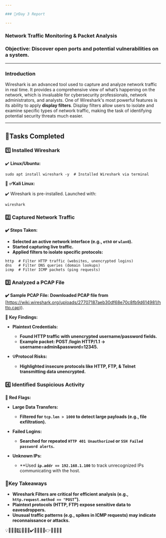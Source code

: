 ```yaml
---

### 🕵️‍♂️Day 3 Report

---
```


### **Network Traffic Monitoring & Packet Analysis**

### **Objective: Discover open ports and potential vulnerabilities on a system.**

---
### **Introduction**
Wireshark is an advanced tool used to capture and analyze network traffic in real time. It provides a comprehensive view of what’s happening on the network, which is invaluable for cybersecurity professionals, network administrators, and analysts. One of Wireshark's most powerful features is its ability to apply **display filters**. Display filters allow users to isolate and examine specific types of network traffic, making the task of identifying potential security threats much easier.

---
## **📜Tasks Completed**

### **1️⃣ Installed Wireshark**
✔️ **Linux/Ubuntu:**
```
sudo apt install wireshark -y  # Installed Wireshark via terminal
```
🔹 **✅Kali Linux:**

✔️ Wireshark is pre-installed. Launched with:
```
wireshark
```


### **2️⃣ Captured Network Traffic**
**✔️ Steps Taken:**
- **Selected an active network interface (e.g., `eth0` or `wlan0`).**
- **Started capturing live traffic.**
- **Applied filters to isolate specific protocols:**
```
http  # Filter HTTP traffic (websites, unencrypted logins)
dns   # Filter DNS queries (domain lookups)
icmp  # Filter ICMP packets (ping requests)
```


### **3️⃣ Analyzed a PCAP File**
**✔️ Sample PCAP File:**
**Downloaded **PCAP file** from** [https://wiki.wireshark.org/uploads/27707187aeb30df68e70c8fb9d614981/http.cap)).

**🎯 Key Findings:**
  - **Plaintext Credentials:**
    - **Found HTTP traffic with unencrypted username/password fields.**
    - **Example packet: POST /login HTTP/1.1 → username=admin&password=12345.**
  
  - **💡Protocol Risks:**
    - **Highlighted insecure protocols like **HTTP, FTP, & Telnet**  transmitting data unencrypted.**


### **4️⃣ Identified Suspicious Activity**
**🚨 Red Flags:**

  - **Large Data Transfers:**
    - **Filtered for **`tcp.len > 1000`** to detect large payloads (e.g., file exfiltration).**

  - **Failed Logins:**
    - **Searched for repeated **`HTTP 401 Unauthorized`** or **`SSH Failed password alerts`**.**
   
  - **Unknown IPs:**
    - **Used **`ip.addr == 192.168.1.100`** to track unrecognized IPs communicating with the host.
  

### **🚀Key Takeaways**
- **Wireshark Filters are critical for efficient analysis (e.g., `http.request.method == "POST`").**
- **Plaintext protocols (HTTP, FTP) expose sensitive data to eavesdroppers.**
- **Unusual traffic patterns (e.g., spikes in ICMP requests) may indicate reconnaissance or attacks.**





💡🚀🎯📌5️⃣📜🔥🔹✔️🚨🕵️‍♂️🔎👉🔴🔐📧❌
